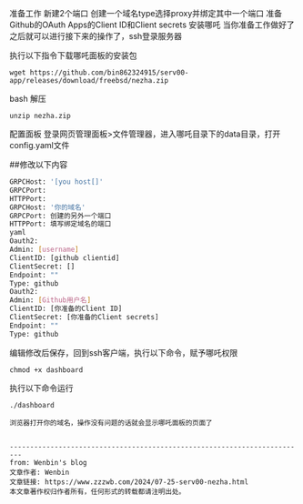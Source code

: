 准备工作
新建2个端口
创建一个域名type选择proxy并绑定其中一个端口
准备Github的OAuth Apps的Client ID和Client secrets
安装哪吒
当你准备工作做好了之后就可以进行接下来的操作了，ssh登录服务器

执行以下指令下载哪吒面板的安装包
```
wget https://github.com/bin862324915/serv00-app/releases/download/freebsd/nezha.zip
```
bash
解压
```
unzip nezha.zip
```

配置面板
登录网页管理面板>文件管理器，进入哪吒目录下的data目录，打开config.yaml文件

##修改以下内容
   ```sh
  GRPCHost: '[you host[]'
  GRPCPort: 
  HTTPPort: 
  GRPCHost: '你的域名'
  GRPCPort: 创建的另外一个端口
  HTTPPort: 填写绑定域名的端口
  yaml
  Oauth2:
  Admin: [username]
  ClientID: [github clientid]
  ClientSecret: []
  Endpoint: ""
  Type: github
  Oauth2:
  Admin: [Github用户名]
  ClientID: [你准备的Client ID]
  ClientSecret: [你准备的Client secrets]
  Endpoint: ""
  Type: github

 ```
  
编辑修改后保存，回到ssh客户端，执行以下命令，赋予哪吒权限

```
chmod +x dashboard
```

执行以下命令运行
```
./dashboard

浏览器打开你的域名，操作没有问题的话就会显示哪吒面板的页面了


-------------------------------------------------------------------------
from: Wenbin's blog
文章作者: Wenbin
文章链接: https://www.zzzwb.com/2024/07-25-serv00-nezha.html
本文章著作权归作者所有，任何形式的转载都请注明出处。
